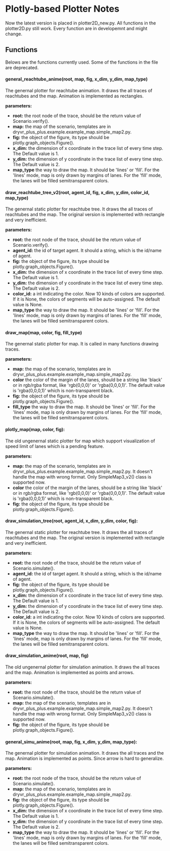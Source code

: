 # Plotly-based Plotter Notes

Now the latest version is placed in plotter2D_new.py. All functions in the plotter2D.py still work. Every function are in developemnt and might change.

## Functions
Belows are the functions currently used. Some of the functions in the file are deprecated.

#### general_reachtube_anime(root, map, fig, x_dim, y_dim, map_type)

The genernal plotter for reachtube animation. It draws the all traces of reachtubes and the map. Animation is implemented as rectangles.

**parameters:**
- **root:** the root node of the trace, should be the return value of Scenario.verify().
- **map:** the map of the scenario, templates are in dryvr_plus_plus.example.example_map.simple_map2.py.
- **fig:** the object of the figure, its type should be plotly.graph_objects.Figure().
- **x_dim:** the dimension of x coordinate in the trace list of every time step. The Default value is 1.
- **y_dim:** the dimension of y coordinate in the trace list of every time step. The Default value is 2.
- **map_type** the way to draw the map. It should be 'lines' or 'fill'. For the 'lines' mode, map is only drawn by margins of lanes. For the 'fill' mode, the lanes will be filled semitransparent colors.

#### draw_reachtube_tree_v2(root, agent_id, fig, x_dim, y_dim, color_id, map_type)

The genernal static plotter for reachtube tree. It draws the all traces of reachtubes and the map.
The original version is implemented with rectangle and very inefficient.

**parameters:**
- **root:** the root node of the trace, should be the return value of Scenario.verify().
- **agent_id:** the id of target agent. It should a string, which is the id/name of agent.
- **fig:** the object of the figure, its type should be plotly.graph_objects.Figure().
- **x_dim:** the dimension of x coordinate in the trace list of every time step. The Default value is 1.
- **y_dim:** the dimension of y coordinate in the trace list of every time step. The Default value is 2.
- **color_id:** a int indicating the color. Now 10 kinds of colors are supported. If it is None, the colors of segments will be auto-assigned. The default value is None.
- **map_type** the way to draw the map. It should be 'lines' or 'fill'. For the 'lines' mode, map is only drawn by margins of lanes. For the 'fill' mode, the lanes will be filled semitransparent colors.

#### draw_map(map, color, fig, fill_type)

The genernal static plotter for map. It is called in many functions drawing traces.

**parameters:**
- **map:** the map of the scenario, templates are in dryvr_plus_plus.example.example_map.simple_map2.py.
- **color** the color of the margin of the lanes, should be a string like 'black' or in rgb/rgba format, like 'rgb(0,0,0)' or 'rgba(0,0,0,1)'. The default value is 'rgba(0,0,0,1)' which is non-transparent black.
- **fig:** the object of the figure, its type should be plotly.graph_objects.Figure().
- **fill_type** the way to draw the map. It should be 'lines' or 'fill'. For the 'lines' mode, map is only drawn by margins of lanes. For the 'fill' mode, the lanes will be filled semitransparent colors.

#### plotly_map(map, color, fig):

The old ungenernal static plotter for map which support visualization of speed limit of lanes which is a pending feature.

**parameters:**
- **map:** the map of the scenario, templates are in dryvr_plus_plus.example.example_map.simple_map2.py. It doesn't handle the map with wrong format. Only SimpleMap3_v2() class is supported now.
- **color** the color of the margin of the lanes, should be a string like 'black' or in rgb/rgba format, like 'rgb(0,0,0)' or 'rgba(0,0,0,1)'. The default value is 'rgba(0,0,0,1)' which is non-transparent black.
- **fig:** the object of the figure, its type should be plotly.graph_objects.Figure().

#### draw_simulation_tree(root, agent_id, x_dim, y_dim, color, fig):

The genernal static plotter for reachtube tree. It draws the all traces of reachtubes and the map.
The original version is implemented with rectangle and very inefficient.

**parameters:**
- **root:** the root node of the trace, should be the return value of Scenario.simulate().
- **agent_id:** the id of target agent. It should a string, which is the id/name of agent.
- **fig:** the object of the figure, its type should be plotly.graph_objects.Figure().
- **x_dim:** the dimension of x coordinate in the trace list of every time step. The Default value is 1.
- **y_dim:** the dimension of y coordinate in the trace list of every time step. The Default value is 2.
- **color_id:** a int indicating the color. Now 10 kinds of colors are supported. If it is None, the colors of segments will be auto-assigned. The default value is None.
- **map_type** the way to draw the map. It should be 'lines' or 'fill'. For the 'lines' mode, map is only drawn by margins of lanes. For the 'fill' mode, the lanes will be filled semitransparent colors.

#### draw_simulation_anime(root, map, fig)

The old ungenernal plotter for simulation animation. It draws the all traces and the map. Animation is implemented as points and arrows. 

**parameters:**
- **root:** the root node of the trace, should be the return value of Scenario.simulate().
- **map:** the map of the scenario, templates are in dryvr_plus_plus.example.example_map.simple_map2.py. It doesn't handle the map with wrong format. Only SimpleMap3_v2() class is supported now.
- **fig:** the object of the figure, its type should be plotly.graph_objects.Figure().

#### general_simu_anime(root, map, fig, x_dim, y_dim, map_type):

The genernal plotter for simulation animation. It draws the all traces and the map. Animation is implemented as points. Since arrow is hard to generalize.

**parameters:**
- **root:** the root node of the trace, should be the return value of Scenario.simulate().
- **map:** the map of the scenario, templates are in dryvr_plus_plus.example.example_map.simple_map2.py.
- **fig:** the object of the figure, its type should be plotly.graph_objects.Figure().
- **x_dim:** the dimension of x coordinate in the trace list of every time step. The Default value is 1.
- **y_dim:** the dimension of y coordinate in the trace list of every time step. The Default value is 2.
- **map_type** the way to draw the map. It should be 'lines' or 'fill'. For the 'lines' mode, map is only drawn by margins of lanes. For the 'fill' mode, the lanes will be filled semitransparent colors.

